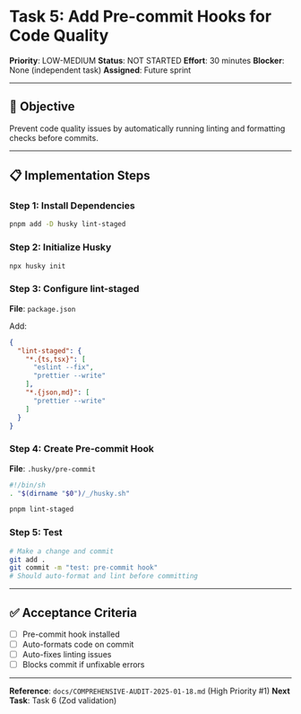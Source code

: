 # Task 5: Add Pre-commit Hooks for Code Quality

**Priority**: LOW-MEDIUM
**Status**: NOT STARTED
**Effort**: 30 minutes
**Blocker**: None (independent task)
**Assigned**: Future sprint

---

## 🎯 Objective

Prevent code quality issues by automatically running linting and formatting checks before commits.

---

## 📋 Implementation Steps

### Step 1: Install Dependencies

```bash
pnpm add -D husky lint-staged
```

### Step 2: Initialize Husky

```bash
npx husky init
```

### Step 3: Configure lint-staged

**File**: `package.json`

Add:
```json
{
  "lint-staged": {
    "*.{ts,tsx}": [
      "eslint --fix",
      "prettier --write"
    ],
    "*.{json,md}": [
      "prettier --write"
    ]
  }
}
```

### Step 4: Create Pre-commit Hook

**File**: `.husky/pre-commit`

```bash
#!/bin/sh
. "$(dirname "$0")/_/husky.sh"

pnpm lint-staged
```

### Step 5: Test

```bash
# Make a change and commit
git add .
git commit -m "test: pre-commit hook"
# Should auto-format and lint before committing
```

---

## ✅ Acceptance Criteria

- [ ] Pre-commit hook installed
- [ ] Auto-formats code on commit
- [ ] Auto-fixes linting issues
- [ ] Blocks commit if unfixable errors

---

**Reference**: `docs/COMPREHENSIVE-AUDIT-2025-01-18.md` (High Priority #1)
**Next Task**: Task 6 (Zod validation)
